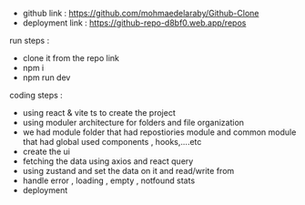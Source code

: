 - github link : https://github.com/mohmaedelaraby/Github-Clone
- deployment link : https://github-repo-d8bf0.web.app/repos


run steps : 
- clone it from the repo link 
- npm i 
- npm run dev


coding steps : 
- using react & vite ts to create the project
- using moduler architecture for folders and file organization
- we had  module folder that had repostiories module and common module that had global used components , hooks,....etc
- create the ui 
- fetching the data using axios and react query
- using zustand and set the data on it and read/write from 
- handle error , loading , empty , notfound stats
- deployment 